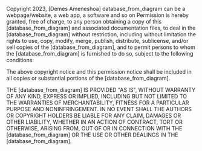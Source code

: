 Copyright 2023, [Demes Ameneshoa]
database_from_diagram can be a webpage/website, a web app, a software and so on
Permission is hereby granted, free of charge, to any person obtaining a copy of this [database_from_diagram] and associated documentation files, to deal in the [database_from_diagram] without restriction, including without limitation the rights to use, copy, modify, merge, publish, distribute, sublicense, and/or sell copies of the [database_from_diagram], and to permit persons to whom the [database_from_diagram] is furnished to do so, subject to the following conditions:

The above copyright notice and this permission notice shall be included in all copies or substantial portions of the [database_from_diagram].

THE [database_from_diagram] IS PROVIDED "AS IS", WITHOUT WARRANTY OF ANY KIND, EXPRESS OR IMPLIED, INCLUDING BUT NOT LIMITED TO THE WARRANTIES OF MERCHANTABILITY, FITNESS FOR A PARTICULAR PURPOSE AND NONINFRINGEMENT. IN NO EVENT SHALL THE AUTHORS OR COPYRIGHT HOLDERS BE LIABLE FOR ANY CLAIM, DAMAGES OR OTHER LIABILITY, WHETHER IN AN ACTION OF CONTRACT, TORT OR OTHERWISE, ARISING FROM, OUT OF OR IN CONNECTION WITH THE [database_from_diagram] OR THE USE OR OTHER DEALINGS IN THE [database_from_diagram].
